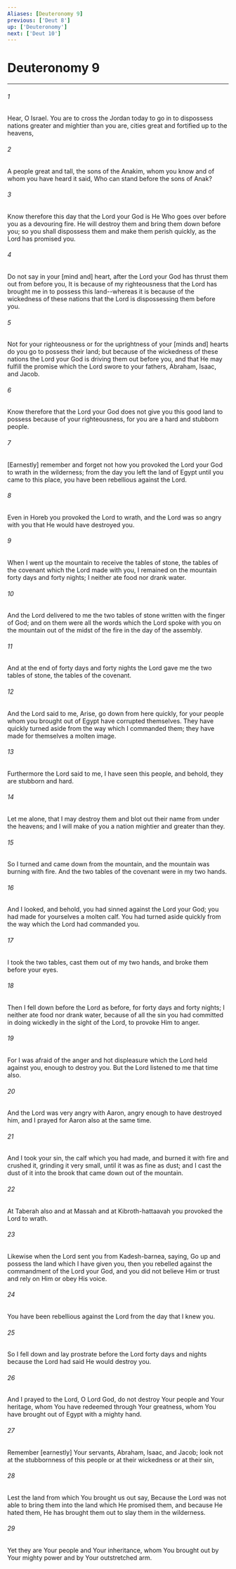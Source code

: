 ```yaml
---
Aliases: [Deuteronomy 9]
previous: ['Deut 8']
up: ['Deuteronomy']
next: ['Deut 10']
---
```

# Deuteronomy 9

***














###### 1 






Hear, O Israel. You are to cross the Jordan today to go in to dispossess nations greater and mightier than you are, cities great and fortified up to the heavens, 













###### 2 






A people great and tall, the sons of the Anakim, whom you know and of whom you have heard it said, Who can stand before the sons of Anak? 













###### 3 






Know therefore this day that the Lord your God is He Who goes over before you as a devouring fire. He will destroy them and bring them down before you; so you shall dispossess them and make them perish quickly, as the Lord has promised you. 













###### 4 






Do not say in your [mind and] heart, after the Lord your God has thrust them out from before you, It is because of my righteousness that the Lord has brought me in to possess this land--whereas it is because of the wickedness of these nations that the Lord is dispossessing them before you. 













###### 5 






Not for your righteousness or for the uprightness of your [minds and] hearts do you go to possess their land; but because of the wickedness of these nations the Lord your God is driving them out before you, and that He may fulfill the promise which the Lord swore to your fathers, Abraham, Isaac, and Jacob. 













###### 6 






Know therefore that the Lord your God does not give you this good land to possess because of your righteousness, for you are a hard and stubborn people. 













###### 7 






[Earnestly] remember and forget not how you provoked the Lord your God to wrath in the wilderness; from the day you left the land of Egypt until you came to this place, you have been rebellious against the Lord. 













###### 8 






Even in Horeb you provoked the Lord to wrath, and the Lord was so angry with you that He would have destroyed you. 













###### 9 






When I went up the mountain to receive the tables of stone, the tables of the covenant which the Lord made with you, I remained on the mountain forty days and forty nights; I neither ate food nor drank water. 













###### 10 






And the Lord delivered to me the two tables of stone written with the finger of God; and on them were all the words which the Lord spoke with you on the mountain out of the midst of the fire in the day of the assembly. 













###### 11 






And at the end of forty days and forty nights the Lord gave me the two tables of stone, the tables of the covenant. 













###### 12 






And the Lord said to me, Arise, go down from here quickly, for your people whom you brought out of Egypt have corrupted themselves. They have quickly turned aside from the way which I commanded them; they have made for themselves a molten image. 













###### 13 






Furthermore the Lord said to me, I have seen this people, and behold, they are stubborn and hard. 













###### 14 






Let me alone, that I may destroy them and blot out their name from under the heavens; and I will make of you a nation mightier and greater than they. 













###### 15 






So I turned and came down from the mountain, and the mountain was burning with fire. And the two tables of the covenant were in my two hands. 













###### 16 






And I looked, and behold, you had sinned against the Lord your God; you had made for yourselves a molten calf. You had turned aside quickly from the way which the Lord had commanded you. 













###### 17 






I took the two tables, cast them out of my two hands, and broke them before your eyes. 













###### 18 






Then I fell down before the Lord as before, for forty days and forty nights; I neither ate food nor drank water, because of all the sin you had committed in doing wickedly in the sight of the Lord, to provoke Him to anger. 













###### 19 






For I was afraid of the anger and hot displeasure which the Lord held against you, enough to destroy you. But the Lord listened to me that time also. 













###### 20 






And the Lord was very angry with Aaron, angry enough to have destroyed him, and I prayed for Aaron also at the same time. 













###### 21 






And I took your sin, the calf which you had made, and burned it with fire and crushed it, grinding it very small, until it was as fine as dust; and I cast the dust of it into the brook that came down out of the mountain. 













###### 22 






At Taberah also and at Massah and at Kibroth-hattaavah you provoked the Lord to wrath. 













###### 23 






Likewise when the Lord sent you from Kadesh-barnea, saying, Go up and possess the land which I have given you, then you rebelled against the commandment of the Lord your God, and you did not believe Him or trust and rely on Him or obey His voice. 













###### 24 






You have been rebellious against the Lord from the day that I knew you. 













###### 25 






So I fell down and lay prostrate before the Lord forty days and nights because the Lord had said He would destroy you. 













###### 26 






And I prayed to the Lord, O Lord God, do not destroy Your people and Your heritage, whom You have redeemed through Your greatness, whom You have brought out of Egypt with a mighty hand. 













###### 27 






Remember [earnestly] Your servants, Abraham, Isaac, and Jacob; look not at the stubbornness of this people or at their wickedness or at their sin, 













###### 28 






Lest the land from which You brought us out say, Because the Lord was not able to bring them into the land which He promised them, and because He hated them, He has brought them out to slay them in the wilderness. 













###### 29 






Yet they are Your people and Your inheritance, whom You brought out by Your mighty power and by Your outstretched arm.
